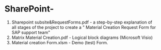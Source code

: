 # SharePoint-
1) Sharepoint subsite&RequestForms.pdf - a step-by-step explanation of all stages of the project to create a  " Material Creation Request Form for SAP support team"
2) Matrix Material Creation.pdf  -   Logical block diagrams (Microsoft Visio)
3) Material creation Form.xlsm   - Demo (test) Form. 
